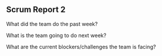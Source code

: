 ## Scrum Report 2

What did the team do the past week?

What is the team going to do next week?

What are the current blockers/challenges the team is facing?
